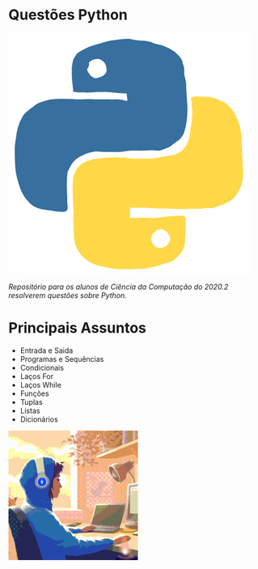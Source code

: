 # Questões Python  



![Primeiros Passos](https://github.com/Thairocine/Quest-esPython/blob/main/giphy.gif) 




_Repositório para os alunos de Ciência da Computação do 2020.2 resolverem questões sobre Python._ 

# Principais Assuntos 

- Entrada e Saida 
- Programas e Sequências 
- Condicionais 
- Laços For 
- Laços While
- Funções 
- Tuplas
- Listas
- Dicionários 

![Primeiros Passos](https://github.com/Thairocine/Quest-esPython/blob/main/download.gif)   


